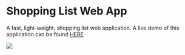 # Shopping List Web App

A fast, light-weight, shopping list web application.
A live demo of this application can be found [HERE](http://jmacaldo.com/shoppinglist/)


<img src="http://jmacaldo.com/list/static/list.jpg" />